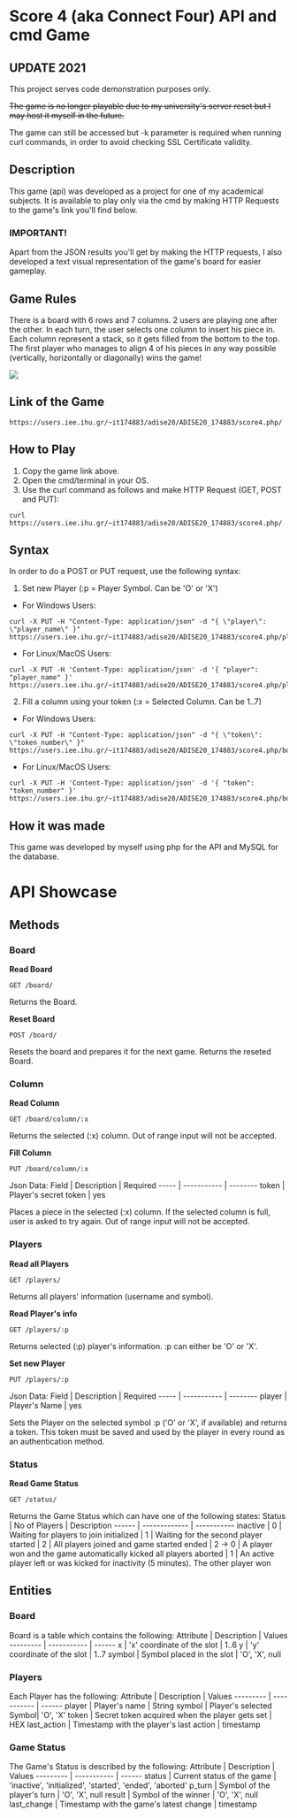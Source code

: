 # Score 4 (aka Connect Four) API and cmd Game

## UPDATE 2021
This project serves code demonstration purposes only.

<s>The game is no longer playable due to my university's server reset but I may host it myself in the future.</s>

The game can still be accessed but -k parameter is required when running curl commands, in order to avoid checking SSL Certificate validity.


## Description
This game (api) was developed as a project for one of my academical subjects. It is available to play only via the cmd by making HTTP Requests to the game's link you'll find below.

### IMPORTANT!
Apart from the JSON results you'll get by making the HTTP requests, I also developed a text visual representation of the game's board for easier gameplay.

## Game Rules
There is a board with 6 rows and 7 columns. 2 users are playing one after the other. In each turn, the user selects one column to insert his piece in. Each column represent a stack, so it gets filled from the bottom to the top. The first player who manages to align 4 of his pieces in any way possible (vertically, horizontally or diagonally) wins the game!

![](https://upload.wikimedia.org/wikipedia/commons/a/ad/Connect_Four.gif)

## Link of the Game
```
https://users.iee.ihu.gr/~it174883/adise20/ADISE20_174883/score4.php/
```
## How to Play
1. Copy the game link above.
2. Open the cmd/terminal in your OS.
3. Use the curl command as follows and make HTTP Request (GET, POST and PUT):
```
curl https://users.iee.ihu.gr/~it174883/adise20/ADISE20_174883/score4.php/
```
## Syntax
In order to do a POST or PUT request, use the following syntax:
1. Set new Player (:p = Player Symbol. Can be 'O' or 'X')
- For Windows Users:
```
curl -X PUT -H "Content-Type: application/json" -d "{ \"player\": \"player_name\" }" https://users.iee.ihu.gr/~it174883/adise20/ADISE20_174883/score4.php/players/:p
```
- For Linux/MacOS Users:
```
curl -X PUT -H 'Content-Type: application/json' -d '{ "player": "player_name" }' https://users.iee.ihu.gr/~it174883/adise20/ADISE20_174883/score4.php/players/:p
```
2. Fill a column using your token (:x = Selected Column. Can be 1..7)
- For Windows Users:
```
curl -X PUT -H "Content-Type: application/json" -d "{ \"token\": \"token_number\" }" https://users.iee.ihu.gr/~it174883/adise20/ADISE20_174883/score4.php/board/column/:x
```
- For Linux/MacOS Users:
```
curl -X PUT -H 'Content-Type: application/json' -d '{ "token": "token_number" }' https://users.iee.ihu.gr/~it174883/adise20/ADISE20_174883/score4.php/board/column/:x
```
## How it was made
This game was developed by myself using php for the API and MySQL for the database.

# API Showcase
## Methods
### Board
**Read Board**
```
GET /board/
```
Returns the Board.

**Reset Board**
```
POST /board/
```
Resets the board and prepares it for the next game. Returns the reseted Board.

### Column
**Read Column**
```
GET /board/column/:x
```
Returns the selected (:x) column. Out of range input will not be accepted.

**Fill Column**
```
PUT /board/column/:x
```
Json Data:
Field | Description | Required
----- | ----------- | --------
token | Player's secret token | yes

Places a piece in the selected (:x) column. If the selected column is full, user is asked to try again. Out of range input will not be accepted.

### Players
**Read all Players**
```
GET /players/
```
Returns all players' information (username and symbol).

**Read Player's info**
```
GET /players/:p
```
Returns selected (:p) player's information. :p can either be 'O' or 'X'.

**Set new Player**
```
PUT /players/:p
```
Json Data:
Field | Description | Required
----- | ----------- | --------
player | Player's Name | yes

Sets the Player on the selected symbol :p ('O' or 'X', if available) and returns a token. This token must be saved and used by the player in every round as an authentication method.

### Status
**Read Game Status**
```
GET /status/
```
Returns the Game Status which can have one of the following states:
Status | No of Players | Description
------ | ------------- | -----------
inactive | 0 | Waiting for players to join
initialized | 1 | Waiting for the second player
started | 2 | All players joined and game started
ended | 2 -> 0 | A player won and the game automatically kicked all players
aborted | 1 | An active player left or was kicked for inactivity (5 minutes). The other player won

## Entities
### Board
Board is a table which contains the following:
Attribute | Description | Values
--------- | ----------- | ------
x | 'x' coordinate of the slot | 1..6
y | 'y' coordinate of the slot | 1..7
symbol | Symbol placed in the slot | 'O', 'X', null

### Players
Each Player has the following:
Attribute | Description | Values
--------- | ----------- | ------
player | Player's name | String
symbol | Player's selected Symbol| 'O', 'X'
token | Secret token acquired when the player gets set | HEX
last_action | Timestamp with the player's last action | timestamp

### Game Status
The Game's Status is described by the following:
Attribute | Description | Values
--------- | ----------- | ------
status | Current status of the game | 'inactive', 'initialized', 'started', 'ended', 'aborted'
p_turn | Symbol of the player's turn | 'O', 'X', null
result | Symbol of the winner | 'O', 'X', null
last_change | Timestamp with the game's latest change | timestamp
